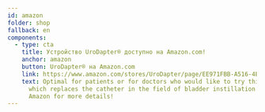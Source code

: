 ```yaml
---
id: amazon
folder: shop
fallback: en
components:
  - type: cta
    title: Устройство UroDapter® доступно на Amazon.com!
    anchor: amazon
    button: UroDapter® на Amazon.com
    link: https://www.amazon.com/stores/UroDapter/page/EE971FBB-A516-4E98-A2CD-2B62117F088A
    text: Optimal for patients or for doctors who would like to try this device
      which replaces the catheter in the field of bladder instillation. Visit
      Amazon for more details!
---
```


